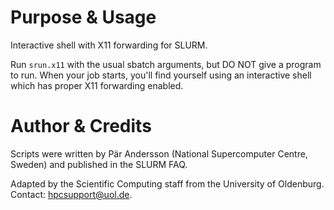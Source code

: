 # Purpose & Usage

Interactive shell with X11 forwarding for SLURM.


Run `srun.x11` with the usual sbatch arguments, but DO NOT give a program to run.
When your job starts, you'll find yourself using an interactive shell which has proper X11 forwarding enabled.


# Author & Credits

Scripts were written by  Pär Andersson (National Supercomputer Centre, Sweden) and published in the SLURM FAQ.

Adapted by the Scientific Computing staff from the University of Oldenburg.
Contact: [hpcsupport@uol.de](mailto:hpcsupport@uol.de).


